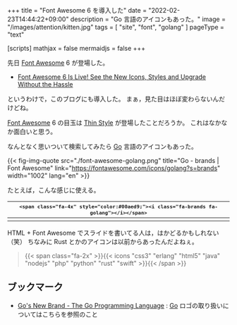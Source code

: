 +++
title = "Font Awesome 6 を導入した"
date =  "2022-02-23T14:44:22+09:00"
description = "Go 言語のアイコンもあった。"
image = "/images/attention/kitten.jpg"
tags = [ "site", "font", "golang" ]
pageType = "text"

[scripts]
  mathjax = false
  mermaidjs = false
+++

先日 [Font Awesome] 6 が登場した。

- [Font Awesome 6 Is Live! See the New Icons, Styles and Upgrade Without the Hassle](https://blog.fontawesome.com/font-awesome-6-2/)

というわけで，このブログにも導入した。
まぁ，見た目はほぼ変わらないんだけどね。

[Font Awesome] 6 の目玉は [Thin Style](https://fontawesome.com/search?s=thin) が登場したことだろうか。
これはなかなか面白いと思う。

なんとなく思いついて検索してみたら [Go] 言語のアイコンもあった。

{{< fig-img-quote src="./font-awesome-golang.png" title="Go - brands | Font Awesome" link="https://fontawesome.com/icons/golang?s=brands" width="1002" lang="en" >}}

たとえば，こんな感じに使える。

| <span style="font-variant:normal;font-size:smaller;">`<span class="fa-4x" style="color:#00aed9;"><i class="fa-brands fa-golang"></i></span>`</span> |
| :-------------------------------------------------------------------------------------: |
|  <span class="fa-4x" style="color:#00aed9;"><i class="fa-brands fa-golang"></i></span>  |

HTML + Font Awesome でスライドを書いてる人は，はかどるかもしれない（笑） ちなみに Rust とかのアイコンは以前からあったんだよねぇ。

> {{< span class="fa-2x" >}}{{< icons "css3" "erlang" "html5" "java" "nodejs" "php" "python" "rust" "swift" >}}{{< /span >}}

## ブックマーク

- [Go's New Brand - The Go Programming Language](https://go.dev/blog/go-brand) : [Go] ロゴの取り扱いについてはこちらを参照のこと

[Font Awesome]: https://fontawesome.com/
[Go]: https://go.dev/
